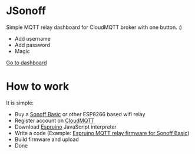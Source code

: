 # JSonoff

Simple MQTT relay dashboard for CloudMQTT broker with one button. :)

  - Add username
  - Add password
  - Magic

[Go to dashboard](https://settenke.github.io/jsonoff/dashboard)

# How to work

It is simple:
  - Buy a [Sonoff Basic](https://www.banggood.com/DIY-Wi-Fi-Wireless-Switch-For-Smart-Home-With-ABS-Shell-p-1019971.html?p=B801051570862201505F&cur_warehouse=CN) or other ESP8266 based wifi relay
  - Register account on [CloudMQTT](https://www.cloudmqtt.com/)
  - Download [Espruino](http://www.espruino.com/) JavaScript interpreter
  - Write a code (Example: [Espruino MQTT relay firmware for Sonoff Basic](https://gist.github.com/settenke/f64bf077b18886c3a910026f7deaec67))
  - Build firmware and upload
  - Done


